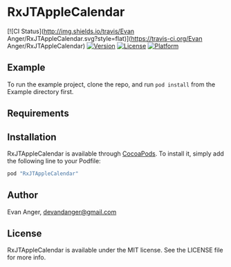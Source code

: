 # RxJTAppleCalendar

[![CI Status](http://img.shields.io/travis/Evan Anger/RxJTAppleCalendar.svg?style=flat)](https://travis-ci.org/Evan Anger/RxJTAppleCalendar)
[![Version](https://img.shields.io/cocoapods/v/RxJTAppleCalendar.svg?style=flat)](http://cocoapods.org/pods/RxJTAppleCalendar)
[![License](https://img.shields.io/cocoapods/l/RxJTAppleCalendar.svg?style=flat)](http://cocoapods.org/pods/RxJTAppleCalendar)
[![Platform](https://img.shields.io/cocoapods/p/RxJTAppleCalendar.svg?style=flat)](http://cocoapods.org/pods/RxJTAppleCalendar)

## Example

To run the example project, clone the repo, and run `pod install` from the Example directory first.

## Requirements

## Installation

RxJTAppleCalendar is available through [CocoaPods](http://cocoapods.org). To install
it, simply add the following line to your Podfile:

```ruby
pod "RxJTAppleCalendar"
```

## Author

Evan Anger, devandanger@gmail.com

## License

RxJTAppleCalendar is available under the MIT license. See the LICENSE file for more info.
